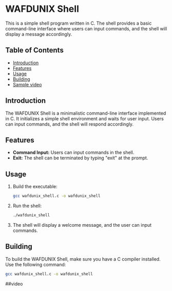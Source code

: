 # WAFDUNIX Shell

This is a simple shell program written in C. The shell provides a basic command-line interface where users can input commands, and the shell will display a message accordingly.

## Table of Contents

- [Introduction](#introduction)
- [Features](#features)
- [Usage](#usage)
- [Building](#building)
- [Sample video](#video)

## Introduction

The WAFDUNIX Shell is a minimalistic command-line interface implemented in C. It initializes a simple shell environment and waits for user input. Users can input commands, and the shell will respond accordingly.

## Features

- **Command Input:** Users can input commands in the shell.
- **Exit:** The shell can be terminated by typing "exit" at the prompt.

## Usage


1. Build the executable:

    ```bash
    gcc wafdunix_shell.c -o wafdunix_shell
    ```

2. Run the shell:

    ```bash
    ./wafdunix_shell
    ```

3. The shell will display a welcome message, and the user can input commands.

## Building

To build the WAFDUNIX Shell, make sure you have a C compiler installed. Use the following command:

```bash
gcc wafdunix_shell.c -o wafdunix_shell
```

##video
	


